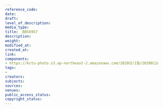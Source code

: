 ```yaml
---
reference_code: 
date: 
draft: 
level_of_description: 
media_type: 
title: _BBS6957
description: 
weight: 
modified_at: 
created_at: 
link: 
components:
- https://kctu-photo.s3.ap-northeast-2.amazonaws.com/2020년/1월/20200118_톨게이트+도명화+지부장,+유창근+지회장+단식+2일차/_BBS6957.jpg
tags:
- 
creators: 
subjects: 
sources: 
venues: 
public_access_status: 
copyright_status: 
---
```

